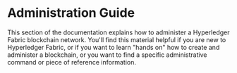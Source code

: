 # Administration Guide

This section of the documentation explains how to administer a Hyperledger Fabric blockchain network.  You'll find this material helpful if you are new to Hyperledger Fabric, or if you want to learn "hands on" how to create and administer a blockchain, or you want to find a specific administrative command or piece of reference information.  
